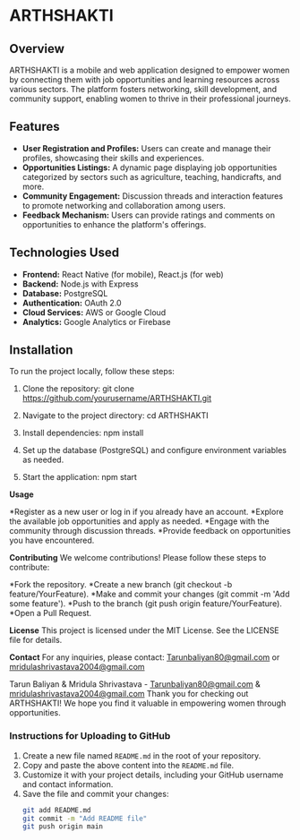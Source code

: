 # ARTHSHAKTI

## Overview
ARTHSHAKTI is a mobile and web application designed to empower women by connecting them with job opportunities and learning resources across various sectors. The platform fosters networking, skill development, and community support, enabling women to thrive in their professional journeys.

## Features
- **User Registration and Profiles:** Users can create and manage their profiles, showcasing their skills and experiences.
- **Opportunities Listings:** A dynamic page displaying job opportunities categorized by sectors such as agriculture, teaching, handicrafts, and more.
- **Community Engagement:** Discussion threads and interaction features to promote networking and collaboration among users.
- **Feedback Mechanism:** Users can provide ratings and comments on opportunities to enhance the platform's offerings.

## Technologies Used
- **Frontend:** React Native (for mobile), React.js (for web)
- **Backend:** Node.js with Express
- **Database:** PostgreSQL
- **Authentication:** OAuth 2.0
- **Cloud Services:** AWS or Google Cloud
- **Analytics:** Google Analytics or Firebase

## Installation
To run the project locally, follow these steps:

1. Clone the repository:
   git clone https://github.com/yourusername/ARTHSHAKTI.git
   
2. Navigate to the project directory:
     cd ARTHSHAKTI
   
3. Install dependencies:
   npm install
   
4. Set up the database (PostgreSQL) and configure environment variables as needed.

5. Start the application:
   npm start

  
**Usage**

*Register as a new user or log in if you already have an account.
*Explore the available job opportunities and apply as needed.
*Engage with the community through discussion threads.
*Provide feedback on opportunities you have encountered.

**Contributing**
We welcome contributions! Please follow these steps to contribute:

*Fork the repository.
*Create a new branch (git checkout -b feature/YourFeature).
*Make and commit your changes (git commit -m 'Add some feature').
*Push to the branch (git push origin feature/YourFeature).
*Open a Pull Request.

**License**
This project is licensed under the MIT License. See the LICENSE file for details.

**Contact**
For any inquiries, please contact: Tarunbaliyan80@gmail.com or mridulashrivastava2004@gmail.com

Tarun Baliyan & Mridula Shrivastava - Tarunbaliyan80@gmail.com & mridulashrivastava2004@gmail.com
Thank you for checking out ARTHSHAKTI! We hope you find it valuable in empowering women through opportunities.


### Instructions for Uploading to GitHub
1. Create a new file named `README.md` in the root of your repository.
2. Copy and paste the above content into the `README.md` file.
3. Customize it with your project details, including your GitHub username and contact information.
4. Save the file and commit your changes:
   ```bash
   git add README.md
   git commit -m "Add README file"
   git push origin main
